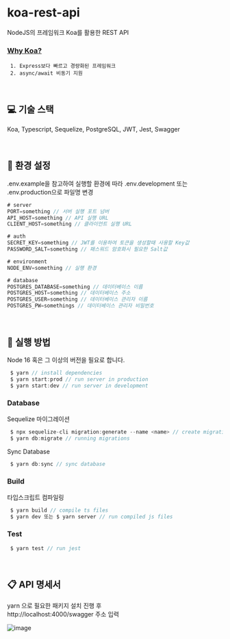 # koa-rest-api

NodeJS의 프레임워크 Koa를 활용한 REST API <br />

### [Why Koa?](https://koajs.com/)

```plain
 1. Express보다 빠르고 경량화된 프레임워크
 2. async/await 비동기 지원
```

<br />

## 💻 기술 스택

Koa, Typescript, Sequelize, PostgreSQL, JWT, Jest, Swagger

<br />

## 🔖 환경 설정

.env.example을 참고하여 실행할 환경에 따라 .env.development 또는 .env.production으로 파일명 변경

```javascript
# server
PORT=something // 서버 실행 포트 넘버
API_HOST=something // API 실행 URL
CLIENT_HOST=something // 클라이언트 실행 URL

# auth
SECRET_KEY=something // JWT를 이용하여 토큰을 생성할때 사용할 Key값
PASSWORD_SALT=something // 패스워드 암호화시 필요한 Salt값

# environment
NODE_ENV=something // 실행 환경

# database
POSTGRES_DATABASE=something // 데이터베이스 이름
POSTGRES_HOST=something // 데이터베이스 주소
POSTGRES_USER=something // 데이터베이스 관리자 이름
POSTGRES_PW=somethings // 데이터베이스 관리자 비밀번호
```

<br />

## 📌 실행 방법

Node 16 혹은 그 이상의 버전을 필요로 합니다.

```javascript
 $ yarn // install dependencies
 $ yarn start:prod // run server in production
 $ yarn start:dev // run server in development
```

### Database

Sequelize 마이그레이션

```javascript
 $ npx sequelize-cli migration:generate --name <name> // create migration file using sequelize cli
 $ yarn db:migrate // running migrations
```

Sync Database

```javascript
 $ yarn db:sync // sync database
```

### Build

타입스크립트 컴파일링

```javascript
 $ yarn build // compile ts files
 $ yarn dev 또는 $ yarn server // run compiled js files
```

### Test

```javascript
 $ yarn test // run jest
```

<br />

## 📋 API 명세서

yarn 으로 필요한 패키지 설치 진행 후 <br />
http://localhost:4000/swagger 주소 입력

![image](https://user-images.githubusercontent.com/81504356/157035380-dd245673-7fd9-4ae1-9afc-8319a9035c71.png)

